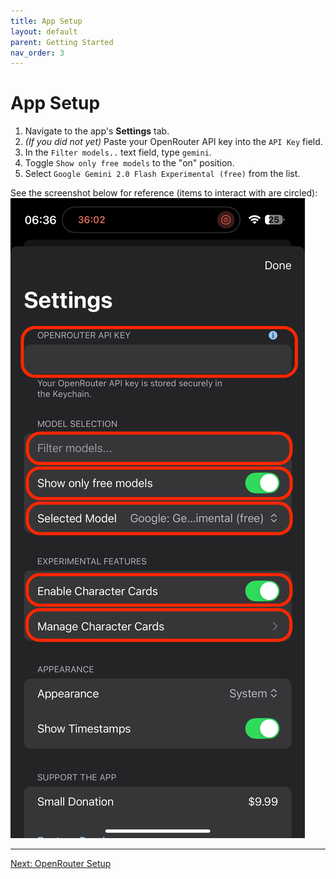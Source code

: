 ```yaml
---
title: App Setup
layout: default
parent: Getting Started
nav_order: 3
---
```


# App Setup

1.  Navigate to the app's **Settings** tab.
2.  *(If you did not yet)* Paste your OpenRouter API key into the `API Key` field.
3.  In the `Filter models..` text field, type `gemini`.
4.  Toggle `Show only free models` to the "on" position.
5.  Select `Google Gemini 2.0 Flash Experimental (free)` from the list.

See the screenshot below for reference (items to interact with are circled):
![iOS Settings Screen](assets/ios-settings-20250608.png)

---
[Next: OpenRouter Setup](./openrouter-account-api-key-setup.html)
